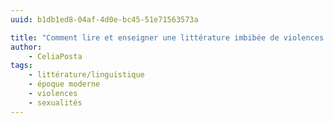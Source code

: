 ```yaml
---
uuid: b1db1ed8-04af-4d0e-bc45-51e71563573a

title: "Comment lire et enseigner une littérature imbibée de violences sexistes et sexuelles ?"
author: 
    - CeliaPosta
tags:
    - littérature/linguistique
    - époque moderne
    - violences
    - sexualités
---
```

